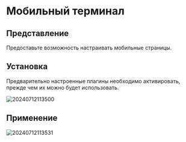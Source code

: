 # Мобильный терминал

<PluginInfo name="mobile" deprecated=true></PluginInfo>

## Представление

Предоставьте возможность настраивать мобильные страницы.

## Установка

Предварительно настроенные плагины необходимо активировать, прежде чем их можно будет использовать.

![20240712113500](https://static-docs.nocobase.com/20240712113500.png)

## Применение

![20240712113531](https://static-docs.nocobase.com/20240712113531.png)
